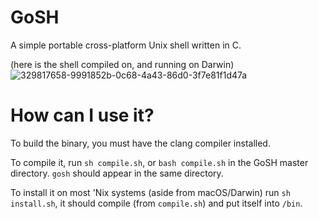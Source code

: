 # GoSH
A simple portable cross-platform Unix shell written in C.

(here is the shell compiled on, and running on Darwin)
![329817658-9991852b-0c68-4a43-86d0-3f7e81f1d47a](https://github.com/Rodmatronic/GoSH/assets/105672808/d83e13c9-2832-47c7-91b3-8b931293576a)

# How can I use it?
To build the binary, you must have the clang compiler installed.

To compile it, run `sh compile.sh`, or `bash compile.sh` in the GoSH master directory. `gosh` should appear in the same directory.

To install it on most 'Nix systems (aside from macOS/Darwin) run `sh install.sh`, it should compile (from `compile.sh`) and put itself into `/bin`.
